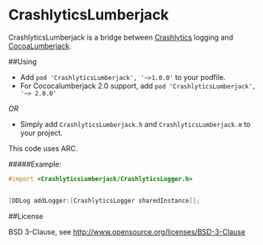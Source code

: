 CrashlyticsLumberjack
=====================

CrashlyticsLumberjack is a bridge between [Crashlytics](http://support.crashlytics.com/knowledgebase/articles/92519-how-do-i-use-logging-) logging and [CocoaLumberjack](https://github.com/robbiehanson/CocoaLumberjack).


##Using
- Add `pod 'CrashlyticsLumberjack', '~>1.0.0'` to your podfile.
- For Cococalumberjack 2.0 support, add `pod 'CrashlyticsLumberjack', '~> 2.0.0'`


*OR*

- Simply add `CrashlyticsLumberjack.h` and `CrashlyticsLumberjack.m` to your project.

This code uses ARC.

#####Example:

```objective-c
#import <CrashlyticsLumberjack/CrashlyticsLogger.h>


[DDLog addLogger:[CrashlyticsLogger sharedInstance]];


```


##License

BSD 3-Clause, see http://www.opensource.org/licenses/BSD-3-Clause
